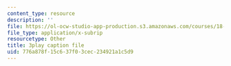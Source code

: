 ```yaml
---
content_type: resource
description: ''
file: https://ol-ocw-studio-app-production.s3.amazonaws.com/courses/18-217-graph-theory-and-additive-combinatorics-fall-2019/776a878f15c637f03cec234921a1c5d9_TgPcNnUrE24.srt
file_type: application/x-subrip
resourcetype: Other
title: 3play caption file
uid: 776a878f-15c6-37f0-3cec-234921a1c5d9
---
```

